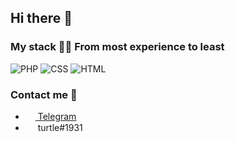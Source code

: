 <h2>Hi there 👋</h2>

### My stack 👨‍💻 From most experience to least
![PHP](https://img.shields.io/badge/-PHP-4f5b93?logo=php&logoColor=white&style=flat-square)
![CSS](https://img.shields.io/badge/-CSS-%230174b8?logo=css3&logoColor=white&style=flat-square)
![HTML](https://img.shields.io/badge/-HTML-%23de4b25?logo=html5&logoColor=white&style=flat-square)

### Contact me 💌
- <a href="https://t.me/kostey_pc"><img src="https://upload.wikimedia.org/wikipedia/commons/thumb/8/82/Telegram_logo.svg/768px-Telegram_logo.svg.png" width=16 height=16 align="center" /> Telegram </a>
- <a><img src="https://logo-logos.com/wp-content/uploads/2018/03/Discord_icon.png" width=16 height=16 align="center" /> turtle#1931 </a>
